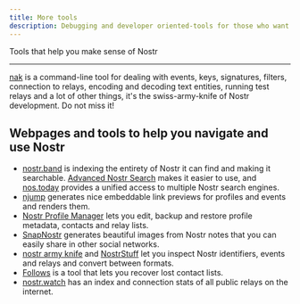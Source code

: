 ```yaml
---
title: More tools
description: Debugging and developer oriented-tools for those who want to see inside
---
```


Tools that help you make sense of Nostr

---

[nak](https://github.com/fiatjaf/nak) is a command-line tool for dealing with events, keys, signatures, filters, connection to relays, encoding and decoding text entities, running test relays and a lot of other things, it's the swiss-army-knife of Nostr development. Do not miss it!

## Webpages and tools to help you navigate and use Nostr

- [nostr.band](https://nostr.band) is indexing the entirety of Nostr it can find and making it searchable. [Advanced Nostr Search](https://advancednostrsearch.vercel.app/) makes it easier to use, and [nos.today](https://nos.today/) provides a unified access to multiple Nostr search engines.
- [njump](https://njump.me) generates nice embeddable link previews for profiles and events and renders them.
- [Nostr Profile Manager](https://metadata.nostr.com/) lets you edit, backup and restore profile metadata, contacts and relay lists.
- [SnapNostr](https://snapnostr.app/) generates beautiful images from Nostr notes that you can easily share in other social networks.
- [nostr army knife](https://nak.nostr.com/) and [NostrStuff](https://nostrstuff.com/) let you inspect Nostr identifiers, events and relays and convert between formats.
- [Follows](https://follows.nostr.com/) is a tool that lets you recover lost contact lists.
- [nostr.watch](https://nostr.watch) has an index and connection stats of all public relays on the internet.
